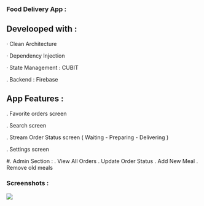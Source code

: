 ### Food Delivery App :

## Develooped with :

 · Clean Architecture 
  
 · Dependency Injection  
  
 · State Management : CUBIT

 . Backend : Firebase


 ## App Features :

 . Favorite orders screen

 . Search screen

 . Stream Order Status screen ( Waiting - Preparing - Delivering )

 . Settings screen

  #. Admin Section : 
                 . View All Orders
                 . Update Order Status
                 . Add New Meal
                 . Remove old meals

  
 
### Screenshots :   

  
  <div>
  <img src= "https://github.com/Chihab-Dev/Food-App/assets/111295846/83fcd026-af52-4e3e-afd6-cd4ef06e8ff0" >
  </div>
  



